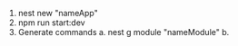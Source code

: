 1. nest new "nameApp"
2. npm run start:dev
3. Generate commands
    a. nest g module "nameModule"
    b.